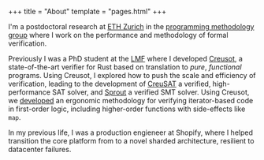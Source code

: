 +++
title = "About"
template = "pages.html"
+++

I'm a postdoctoral research at [ETH Zurich](https://ethz.ch) in the [programming methodology group](https://www.pm.inf.ethz.ch/about-us.html) where I work on the performance and methodology of formal verification.

Previously I was a PhD student at the [LMF](https://lms.cnrs.fr) where I developed [Creusot](https://github.com/creusot-rs/creusot), a state-of-the-art verifier for Rust based on translation to *pure*, *functional* programs.
Using Creusot, I explored how to push the scale and efficiency of verification, leading to the development of [CreuSAT](https://github.com/sarsko/creusat) a verified, high-performance SAT solver, and [Sprout](https://github.com/xldenis/cdsat) a verified SMT solver.
Using Creusot, we [developed](https://jhjourdan.mketjh.fr/pdf/denis2023iterators.pdf) an ergonomic methodology for verifying iterator-based code in first-order logic, including higher-order functions with side-effects like `map`.

In my previous life, I was a production engieneer at Shopify, where I helped transition the core platform from to a novel sharded architecture, resilient to datacenter failures.